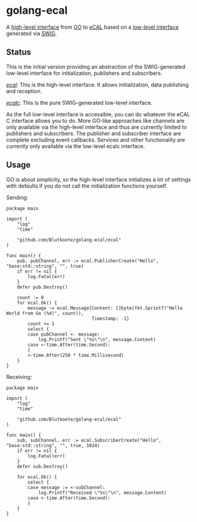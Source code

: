 # golang-ecal
A [high-level interface](https://github.com/Blutkoete/golang-ecal/tree/master/ecal) from [GO](https://golang.org/) to [eCAL](https://github.com/continental/ecal) based on a [low-level interface](https://github.com/Blutkoete/golang-ecal/tree/master/ecalc) generated via [SWIG](http://swig.org/).


## Status
This is the initial version providing an abstraction of the SWIG-generated low-level interface for initialization, publishers and subscribers.

*[ecal](https://github.com/Blutkoete/golang-ecal/tree/master/ecal)*: This is the high-level interface. It allows initialization, data publishing and reception.

*[ecalc](https://github.com/Blutkoete/golang-ecal/tree/master/ecal)*: This is the pure SWIG-generated low-level interface.

As the full low-level interface is accessible, you can do whatever the eCAL C interface allows you to do. More GO-like approaches like channels are only available via the high-level interface and thus are currently limited to publishers and subscribers. The publisher and subscriber interface are complete excluding event callbacks. Services and other functionality are currently only available via the low-level ecalc interface.

## Usage
GO is about simplicity, so the high-level interface initializes a lot of settings with defaults if you do not call the initialization functions yourself.

Sending:

    package main
    
    import (
        "log"
        "time"
    
        "github.com/Blutkoete/golang-ecal/ecal"
    )
    
    func main() {
	    pub, pubChannel, err := ecal.PublisherCreate("Hello", "base:std::string", "", true)
	    if err != nil {
		    log.Fatal(err)
	    }
	    defer pub.Destroy()

	    count := 0
	    for ecal.Ok() {
		    message := ecal.Message{Content: []byte(fmt.Sprintf("Hello World from Go (%d)", count)),
			                    	Timestamp: -1}
		    count += 1
		    select {
		    case pubChannel <- message:
			    log.Printf("Sent \"%s\"\n", message.Content)
		    case <-time.After(time.Second):
		    }
		    <-time.After(250 * time.Millisecond)
	    }
    }

Receiving:

    package main
    
    import (
        "log"
        "time"
    
        "github.com/Blutkoete/golang-ecal/ecal"
    )
    
    func main() {
	    sub, subChannel, err := ecal.SubscriberCreate("Hello", "base:std::string", "", true, 1024)
	    if err != nil {
		    log.Fatal(err)
	    }
	    defer sub.Destroy()

	    for ecal.Ok() {
		    select {
		    case message := <-subChannel:
			    log.Printf("Received \"%s\"\n", message.Content)
		    case <-time.After(time.Second):
		    }
	    }
    }
